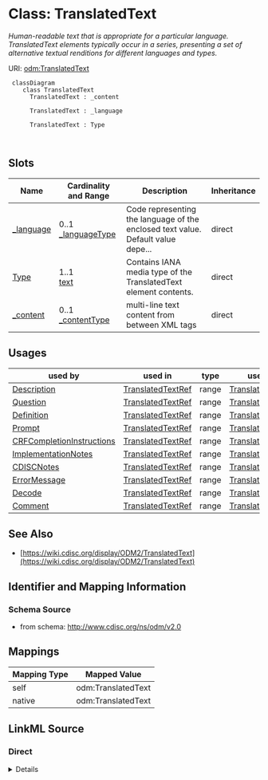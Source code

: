 # Class: TranslatedText


_Human-readable text that is appropriate for a particular language. TranslatedText elements typically occur in a series, presenting a set of alternative textual renditions for different languages and types._





URI: [odm:TranslatedText](http://www.cdisc.org/ns/odm/v2.0/TranslatedText)



```mermaid
 classDiagram
    class TranslatedText
      TranslatedText : _content
        
      TranslatedText : _language
        
      TranslatedText : Type
        
      
```




<!-- no inheritance hierarchy -->


## Slots

| Name | Cardinality and Range | Description | Inheritance |
| ---  | --- | --- | --- |
| [_language](_language.md) | 0..1 <br/> [_languageType](_languageType.md) | Code representing the language of the enclosed text value. Default value depe... | direct |
| [Type](Type.md) | 1..1 <br/> [text](text.md) | Contains IANA media type of the TranslatedText element contents. | direct |
| [_content](_content.md) | 0..1 <br/> [_contentType](_contentType.md) | multi-line text content from between XML tags | direct |





## Usages

| used by | used in | type | used |
| ---  | --- | --- | --- |
| [Description](Description.md) | [TranslatedTextRef](TranslatedTextRef.md) | range | [TranslatedText](TranslatedText.md) |
| [Question](Question.md) | [TranslatedTextRef](TranslatedTextRef.md) | range | [TranslatedText](TranslatedText.md) |
| [Definition](Definition.md) | [TranslatedTextRef](TranslatedTextRef.md) | range | [TranslatedText](TranslatedText.md) |
| [Prompt](Prompt.md) | [TranslatedTextRef](TranslatedTextRef.md) | range | [TranslatedText](TranslatedText.md) |
| [CRFCompletionInstructions](CRFCompletionInstructions.md) | [TranslatedTextRef](TranslatedTextRef.md) | range | [TranslatedText](TranslatedText.md) |
| [ImplementationNotes](ImplementationNotes.md) | [TranslatedTextRef](TranslatedTextRef.md) | range | [TranslatedText](TranslatedText.md) |
| [CDISCNotes](CDISCNotes.md) | [TranslatedTextRef](TranslatedTextRef.md) | range | [TranslatedText](TranslatedText.md) |
| [ErrorMessage](ErrorMessage.md) | [TranslatedTextRef](TranslatedTextRef.md) | range | [TranslatedText](TranslatedText.md) |
| [Decode](Decode.md) | [TranslatedTextRef](TranslatedTextRef.md) | range | [TranslatedText](TranslatedText.md) |
| [Comment](Comment.md) | [TranslatedTextRef](TranslatedTextRef.md) | range | [TranslatedText](TranslatedText.md) |






## See Also

* [https://wiki.cdisc.org/display/ODM2/TranslatedText](https://wiki.cdisc.org/display/ODM2/TranslatedText)

## Identifier and Mapping Information







### Schema Source


* from schema: http://www.cdisc.org/ns/odm/v2.0





## Mappings

| Mapping Type | Mapped Value |
| ---  | ---  |
| self | odm:TranslatedText |
| native | odm:TranslatedText |





## LinkML Source

<!-- TODO: investigate https://stackoverflow.com/questions/37606292/how-to-create-tabbed-code-blocks-in-mkdocs-or-sphinx -->

### Direct

<details>
```yaml
name: TranslatedText
description: Human-readable text that is appropriate for a particular language. TranslatedText
  elements typically occur in a series, presenting a set of alternative textual renditions
  for different languages and types.
from_schema: http://www.cdisc.org/ns/odm/v2.0
see_also:
- https://wiki.cdisc.org/display/ODM2/TranslatedText
slots:
- _language
- Type
- _content
slot_usage:
  _language:
    name: _language
    description: 'Code representing the language of the enclosed text value. Default
      value depends on locale. Note: The xml:lang attribute is part of the XML standard.
      See IETF Trust, Tags for Identifying Languages'
    comments:
    - 'Optional

      range: xs:language

      The schema requires xml:lang to be unique within a parent element for the same
      type. If only one TranslatedText element is provided, the xml:lang is optional.
      For submissions to the FDA, text content must be in English. To avoid ambiguity,
      a particular language tag must not occur more than once in a series of TranslatedText
      elements with the same type. Only one TranslatedText element without an xml:lang
      attribute may occur within the same parent and type. Examples: "en" for English
      "en-GB" for British English'
    domain_of:
    - TranslatedText
    range: _languageType
  Type:
    name: Type
    description: Contains IANA media type of the TranslatedText element contents.
    comments:
    - 'Required

      enum values: (text/plain | application/xhtml+xml)

      A TranslatedText element with plain text with specified type "text/plain" must
      always be present, despite the fact whether other TranslatedText elements with
      enhanced presentation of the same text are present or not. When type="application/xhtml+xml",
      contents of the TranslatedText element must contains a limited number of HTML
      tags. Layout containers : <div> <p> Headers : <h1> <h2> <h3> <h4> <h5> <h6>
      Lists : <ul> <ol> <li> Definitions: <dl> <dt> <dd> Lines : <hr> Block-level
      quotes/preformatted : <pre> <blockquote> Links : <a> Inline elements : <span>
      <code> <br> Text styling : <em> <strong> <b> <i> Tables : <table> <caption>
      <thead> <tfoot> <tbody> <colgroup> <col> <tr> <th> <td> Images : <img> <map>
      <area> Color : <span style="color:xxx">'
    domain_of:
    - TranslatedText
    - PDFPageRef
    - Standard
    - StudyEventDef
    - ItemGroupDef
    - Origin
    - Resource
    - MethodDef
    - StudyEndPoint
    - TransitionTimingConstraint
    - RelativeTimingConstraint
    - Branching
    - Organization
    - Query
    range: text
    required: true
  _content:
    name: _content
    domain_of:
    - TranslatedText
    - Title
    - CheckValue
    - Code
    - WorkflowEnd
    - UserName
    - Prefix
    - Suffix
    - FullName
    - GivenName
    - FamilyName
    - StreetName
    - HouseNumber
    - City
    - StateProv
    - Country
    - PostalCode
    - OtherText
    - Meaning
    - LegalReason
    - DateTimeStamp
    - ReasonForChange
    - SourceID
    - FlagValue
    - FlagType
    - Value
    range: _contentType
    maximum_cardinality: 1
class_uri: odm:TranslatedText

```
</details>

### Induced

<details>
```yaml
name: TranslatedText
description: Human-readable text that is appropriate for a particular language. TranslatedText
  elements typically occur in a series, presenting a set of alternative textual renditions
  for different languages and types.
from_schema: http://www.cdisc.org/ns/odm/v2.0
see_also:
- https://wiki.cdisc.org/display/ODM2/TranslatedText
slot_usage:
  _language:
    name: _language
    description: 'Code representing the language of the enclosed text value. Default
      value depends on locale. Note: The xml:lang attribute is part of the XML standard.
      See IETF Trust, Tags for Identifying Languages'
    comments:
    - 'Optional

      range: xs:language

      The schema requires xml:lang to be unique within a parent element for the same
      type. If only one TranslatedText element is provided, the xml:lang is optional.
      For submissions to the FDA, text content must be in English. To avoid ambiguity,
      a particular language tag must not occur more than once in a series of TranslatedText
      elements with the same type. Only one TranslatedText element without an xml:lang
      attribute may occur within the same parent and type. Examples: "en" for English
      "en-GB" for British English'
    domain_of:
    - TranslatedText
    range: _languageType
  Type:
    name: Type
    description: Contains IANA media type of the TranslatedText element contents.
    comments:
    - 'Required

      enum values: (text/plain | application/xhtml+xml)

      A TranslatedText element with plain text with specified type "text/plain" must
      always be present, despite the fact whether other TranslatedText elements with
      enhanced presentation of the same text are present or not. When type="application/xhtml+xml",
      contents of the TranslatedText element must contains a limited number of HTML
      tags. Layout containers : <div> <p> Headers : <h1> <h2> <h3> <h4> <h5> <h6>
      Lists : <ul> <ol> <li> Definitions: <dl> <dt> <dd> Lines : <hr> Block-level
      quotes/preformatted : <pre> <blockquote> Links : <a> Inline elements : <span>
      <code> <br> Text styling : <em> <strong> <b> <i> Tables : <table> <caption>
      <thead> <tfoot> <tbody> <colgroup> <col> <tr> <th> <td> Images : <img> <map>
      <area> Color : <span style="color:xxx">'
    domain_of:
    - TranslatedText
    - PDFPageRef
    - Standard
    - StudyEventDef
    - ItemGroupDef
    - Origin
    - Resource
    - MethodDef
    - StudyEndPoint
    - TransitionTimingConstraint
    - RelativeTimingConstraint
    - Branching
    - Organization
    - Query
    range: text
    required: true
  _content:
    name: _content
    domain_of:
    - TranslatedText
    - Title
    - CheckValue
    - Code
    - WorkflowEnd
    - UserName
    - Prefix
    - Suffix
    - FullName
    - GivenName
    - FamilyName
    - StreetName
    - HouseNumber
    - City
    - StateProv
    - Country
    - PostalCode
    - OtherText
    - Meaning
    - LegalReason
    - DateTimeStamp
    - ReasonForChange
    - SourceID
    - FlagValue
    - FlagType
    - Value
    range: _contentType
    maximum_cardinality: 1
attributes:
  _language:
    name: _language
    description: 'Code representing the language of the enclosed text value. Default
      value depends on locale. Note: The xml:lang attribute is part of the XML standard.
      See IETF Trust, Tags for Identifying Languages'
    comments:
    - 'Optional

      range: xs:language

      The schema requires xml:lang to be unique within a parent element for the same
      type. If only one TranslatedText element is provided, the xml:lang is optional.
      For submissions to the FDA, text content must be in English. To avoid ambiguity,
      a particular language tag must not occur more than once in a series of TranslatedText
      elements with the same type. Only one TranslatedText element without an xml:lang
      attribute may occur within the same parent and type. Examples: "en" for English
      "en-GB" for British English'
    from_schema: http://www.cdisc.org/ns/odm/v2.0
    rank: 1000
    alias: _language
    owner: TranslatedText
    domain_of:
    - TranslatedText
    range: _languageType
  Type:
    name: Type
    description: Contains IANA media type of the TranslatedText element contents.
    comments:
    - 'Required

      enum values: (text/plain | application/xhtml+xml)

      A TranslatedText element with plain text with specified type "text/plain" must
      always be present, despite the fact whether other TranslatedText elements with
      enhanced presentation of the same text are present or not. When type="application/xhtml+xml",
      contents of the TranslatedText element must contains a limited number of HTML
      tags. Layout containers : <div> <p> Headers : <h1> <h2> <h3> <h4> <h5> <h6>
      Lists : <ul> <ol> <li> Definitions: <dl> <dt> <dd> Lines : <hr> Block-level
      quotes/preformatted : <pre> <blockquote> Links : <a> Inline elements : <span>
      <code> <br> Text styling : <em> <strong> <b> <i> Tables : <table> <caption>
      <thead> <tfoot> <tbody> <colgroup> <col> <tr> <th> <td> Images : <img> <map>
      <area> Color : <span style="color:xxx">'
    from_schema: http://www.cdisc.org/ns/odm/v2.0
    rank: 1000
    alias: Type
    owner: TranslatedText
    domain_of:
    - TranslatedText
    - PDFPageRef
    - Standard
    - StudyEventDef
    - ItemGroupDef
    - Origin
    - Resource
    - MethodDef
    - StudyEndPoint
    - TransitionTimingConstraint
    - RelativeTimingConstraint
    - Branching
    - Organization
    - Query
    range: text
    required: true
  _content:
    name: _content
    description: multi-line text content from between XML tags
    from_schema: http://www.cdisc.org/ns/odm/v2.0
    rank: 1000
    alias: _content
    owner: TranslatedText
    domain_of:
    - TranslatedText
    - Title
    - CheckValue
    - Code
    - WorkflowEnd
    - UserName
    - Prefix
    - Suffix
    - FullName
    - GivenName
    - FamilyName
    - StreetName
    - HouseNumber
    - City
    - StateProv
    - Country
    - PostalCode
    - OtherText
    - Meaning
    - LegalReason
    - DateTimeStamp
    - ReasonForChange
    - SourceID
    - FlagValue
    - FlagType
    - Value
    range: _contentType
    inlined: true
    maximum_cardinality: 1
class_uri: odm:TranslatedText

```
</details>